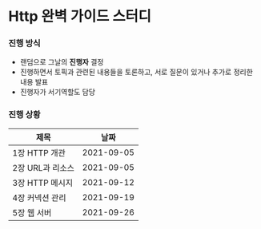 # Http 완벽 가이드 스터디

<h3> 진행 방식 </h3>


* 랜덤으로 그날의 <b>진행자</b> 결정
* 진행하면서 토픽과 관련된 내용들을 토론하고, 서로 질문이 있거나 추가로 정리한 내용 발표
* 진행자가 서기역할도 담당



<h3> 진행 상황 </h3>


|제목|날짜|
|------|------|
|1장 HTTP 개관|2021-09-05|
|2장 URL과 리소스|2021-09-05|
|3장 HTTP 메시지|2021-09-12|
|4장 커넥션 관리|2021-09-19|
|5장 웹 서버|2021-09-26|
